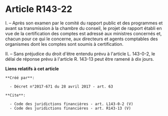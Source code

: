 # Article R143-22

I. – Après son examen par le comité du rapport public et des programmes et avant sa transmission à la chambre du conseil, le
projet de rapport établi en vue de la certification des comptes est adressé aux ministres concernés et, chacun pour ce qui le
concerne, aux directeurs et agents comptables des organismes dont les comptes sont soumis à certification. 

II. – Sans préjudice du droit d'être entendu prévu à l'article L. 143-0-2, le délai de réponse prévu à l'article R. 143-13
peut être ramené à dix jours.

**Liens relatifs à cet article**

	**Créé par**:

	  - Décret n°2017-671 du 28 avril 2017 - art. 63

	**Cite**:

	  - Code des juridictions financières - art. L143-0-2 (V)
	  - Code des juridictions financières - art. R143-13 (V)
